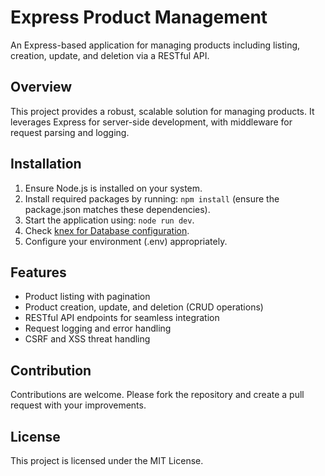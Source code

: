 # Express Product Management

An Express-based application for managing products including listing, creation, update, and deletion via a RESTful API.

## Overview
This project provides a robust, scalable solution for managing products. It leverages Express for server-side development, with middleware for request parsing and logging.

## Installation
1. Ensure Node.js is installed on your system.
2. Install required packages by running: `npm install` (ensure the package.json matches these dependencies).
3. Start the application using: `node run dev`.
4. Check [knex for Database configuration](https://knexjs.org/guide/).
5. Configure your environment (.env) appropriately.

## Features
- Product listing with pagination
- Product creation, update, and deletion (CRUD operations)
- RESTful API endpoints for seamless integration
- Request logging and error handling
- CSRF and XSS threat handling

## Contribution
Contributions are welcome. Please fork the repository and create a pull request with your improvements.

## License
This project is licensed under the MIT License.
